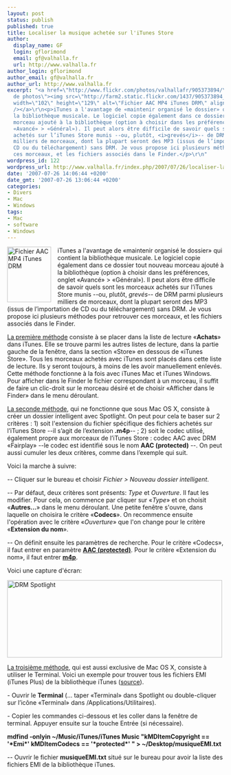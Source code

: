 ```yaml
---
layout: post
status: publish
published: true
title: Localiser la musique achetée sur l'iTunes Store
author:
  display_name: GF
  login: gflorimond
  email: gf@valhalla.fr
  url: http://www.valhalla.fr
author_login: gflorimond
author_email: gf@valhalla.fr
author_url: http://www.valhalla.fr
excerpt: "<a href=\"http://www.flickr.com/photos/valhallafr/905373894/\" title=\"Partage
  de photos\"><img src=\"http://farm2.static.flickr.com/1437/905373894_9addbcc661_o.jpg\"
  width=\"102\" height=\"129\" alt=\"Fichier AAC MP4 iTunes DRM\" align=\"left\" style=\"margin-right:15px;\"
  /></a>\r\n<p>iTunes a l'avantage de «maintenir organisé le dossier» qui contient
  la bibliothèque musicale. Le logiciel copie également dans ce dossier tout nouveau
  morceau ajouté à la bibliothèque (option à choisir dans les préférences, onglet
  «Avancé» > «Général»). Il peut alors être difficile de savoir quels sont les morceaux
  achetés sur l’iTunes Store munis --ou, plutôt, <i>grevés</i>-- de DRM parmi plusieurs
  milliers de morceaux, dont la plupart seront des MP3 (issus de l’importation de
  CD ou du téléchargement) sans DRM. Je vous propose ici plusieurs méthodes pour retrouver
  ces morceaux, et les fichiers associés dans le Finder.</p>\r\n"
wordpress_id: 122
wordpress_url: http://www.valhalla.fr/index.php/2007/07/26/localiser-la-musique-achetee-sur-litunes-stores/
date: '2007-07-26 14:06:44 +0200'
date_gmt: '2007-07-26 13:06:44 +0200'
categories:
- Divers
- Mac
- Windows
tags:
- Mac
- software
- Windows
---
```

<p><a href="http://www.flickr.com/photos/valhallafr/905373894/" title="Partage de photos"><img src="http://farm2.static.flickr.com/1437/905373894_9addbcc661_o.jpg" width="102" height="129" alt="Fichier AAC MP4 iTunes DRM" align="left" style="margin-right:15px;" /></a></p>
<p>iTunes a l'avantage de «maintenir organisé le dossier» qui contient la bibliothèque musicale. Le logiciel copie également dans ce dossier tout nouveau morceau ajouté à la bibliothèque (option à choisir dans les préférences, onglet «Avancé» > «Général»). Il peut alors être difficile de savoir quels sont les morceaux achetés sur l’iTunes Store munis --ou, plutôt, <i>grevés</i>-- de DRM parmi plusieurs milliers de morceaux, dont la plupart seront des MP3 (issus de l’importation de CD ou du téléchargement) sans DRM. Je vous propose ici plusieurs méthodes pour retrouver ces morceaux, et les fichiers associés dans le Finder.</p>
<p><a id="more"></a><a id="more-122"></a></p>
<p></p>
<p><u>La première méthode</u> consiste à se placer dans la liste de lecture «<b>Achats</b>» dans iTunes. Elle se trouve parmi les autres listes de lecture, dans la partie gauche de la fenêtre, dans la section «Store» en dessous de «iTunes Store». Tous les morceaux achetés avec iTunes sont placés dans cette liste de lecture. Ils y seront toujours, à moins de les avoir manuellement enlevés. Cette méthode fonctionne à la fois avec iTunes Mac et iTunes Windows. Pour afficher dans le Finder le fichier correspondant à un morceau, il suffit de faire un clic-droit sur le morceau désiré et de choisir «Afficher dans le Finder» dans le menu déroulant.</p>
<p></p>
<p><u>La seconde méthode</u>, qui ne fonctionne que sous Mac OS X, consiste à créer un dossier intelligent avec Spotlight. On peut pour cela te baser sur 2 critères : 1) soit l'extension du fichier spécifique des fichiers achetés sur l’iTunes Store --il s’agit de l’extension<b> </b><b>.m4p</b>-- ; 2) soit le codec utilisé, également propre aux morceaux de l’iTunes Store : codec AAC avec DRM «Fairplay» --le codec est identifié sous le nom <b>AAC (protected)</b> --. On peut aussi cumuler les deux critères, comme dans l’exemple qui suit.</p></p>
<p>Voici la marche à suivre:</p>
<p>-- Cliquer sur le bureau et choisir <i>Fichier > Nouveau dossier intelligent</i>.</p>
<p>-- Par défaut, deux critères sont présents: <i>Type</i> et <i>Ouverture</i>. Il faut les modifier. Pour cela, on commence par cliquer sur «<i>Type</i>» et on choisit «<b>Autres...</b>» dans le menu déroulant. Une petite fenêtre s'ouvre, dans laquelle on choisira le critère «<b>Codecs</b>». On recommence ensuite l'opération avec le critère «<i>Ouverture</i>» que l'on change pour le critère «<b>Extension du nom</b>».</p>
<p>-- On définit ensuite les paramètres de recherche. Pour le critère «Codecs», il faut entrer en paramètre <u><b>AAC (protected)</b></u>. Pour le critère «Extension du nom», il faut entrer <u><b>m4p</b></u>.</p>
<p></p>
<p>Voici une capture d'écran:</p>
<p><a href="http://www.flickr.com/photos/valhallafr/903109478/" title="Partage de photos"><img src="http://farm2.static.flickr.com/1343/903109478_adce61adef.jpg" width="500" height="180" alt="DRM Spotlight" /></a></p>
<p></p>
<p><u>La troisième méthode</u>, qui est aussi exclusive de Mac OS X, consiste à utiliser le Terminal. Voici un exemple pour trouver tous les fichiers EMI (iTunes Plus) de la bibliothèque iTunes (<span class="s2"><a href="http://www.macosxhints.com/article.php?story=20070404130313429">source</a></span>).</p>
<p></p>
<p>- Ouvrir le <b>Terminal</b> (... taper «Terminal» dans Spotlight ou double-cliquer sur l’icône «Terminal» dans /Applications/Utilitaires).</p>
<p>- Copier les commandes ci-dessous et les coller dans la fenêtre de terminal. Appuyer ensuite sur la touche Entrée (si nécessaire).</p>
<p></p>
<p class="Code"><b>mdfind -onlyin ~/Music/iTunes/iTunes Music "kMDItemCopyright == '*Emi*' kMDItemCodecs == '*protected*' " &gt; ~/Desktop/musiqueEMI.txt</b></p>
<p></p>
<p>-- Ouvrir le fichier <b>musiqueEMI.txt</b> situé sur le bureau pour avoir la liste des fichiers EMI de la bibliothèque iTunes.</p>
